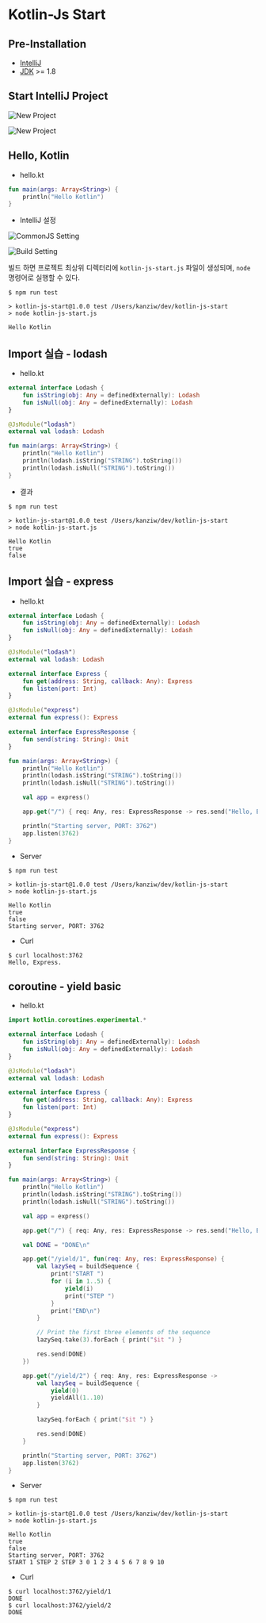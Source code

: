# Kotlin-Js Start

## Pre-Installation

* [IntelliJ](https://www.jetbrains.com/idea/download/)
* [JDK](http://www.oracle.com/technetwork/java/javase/downloads/index-jsp-138363.html) >= 1.8



## Start IntelliJ Project

![New Project](./images/PROJECT_00.png)

![New Project](./images/PROJECT_01.png)



## Hello, Kotlin

* hello.kt

```kotlin
fun main(args: Array<String>) {
    println("Hello Kotlin")
}
```



* IntelliJ 설정

![CommonJS Setting](./images/BUILD_00.png)

![Build Setting](./images/BUILD_01.png)



빌드 하면 프로젝트 최상위 디렉터리에 `kotlin-js-start.js` 파일이 생성되며, `node` 명령어로 실행할 수 있다.

```shell
$ npm run test

> kotlin-js-start@1.0.0 test /Users/kanziw/dev/kotlin-js-start
> node kotlin-js-start.js

Hello Kotlin
```



## Import 실습 - lodash

* hello.kt

```kotlin
external interface Lodash {
    fun isString(obj: Any = definedExternally): Lodash
    fun isNull(obj: Any = definedExternally): Lodash
}

@JsModule("lodash")
external val lodash: Lodash

fun main(args: Array<String>) {
    println("Hello Kotlin")
    println(lodash.isString("STRING").toString())
    println(lodash.isNull("STRING").toString())
}
```

* 결과

```shell
$ npm run test

> kotlin-js-start@1.0.0 test /Users/kanziw/dev/kotlin-js-start
> node kotlin-js-start.js

Hello Kotlin
true
false
```



## Import 실습 - express

* hello.kt

```kotlin
external interface Lodash {
    fun isString(obj: Any = definedExternally): Lodash
    fun isNull(obj: Any = definedExternally): Lodash
}

@JsModule("lodash")
external val lodash: Lodash

external interface Express {
    fun get(address: String, callback: Any): Express
    fun listen(port: Int)
}

@JsModule("express")
external fun express(): Express

external interface ExpressResponse {
    fun send(string: String): Unit
}

fun main(args: Array<String>) {
    println("Hello Kotlin")
    println(lodash.isString("STRING").toString())
    println(lodash.isNull("STRING").toString())

    val app = express()

    app.get("/") { req: Any, res: ExpressResponse -> res.send("Hello, Express.") }

    println("Starting server, PORT: 3762")
    app.listen(3762)
}
```

* Server

```shell
$ npm run test

> kotlin-js-start@1.0.0 test /Users/kanziw/dev/kotlin-js-start
> node kotlin-js-start.js

Hello Kotlin
true
false
Starting server, PORT: 3762
```

* Curl

```shell
$ curl localhost:3762
Hello, Express.
```



## coroutine - yield basic

* hello.kt

```kotlin
import kotlin.coroutines.experimental.*

external interface Lodash {
    fun isString(obj: Any = definedExternally): Lodash
    fun isNull(obj: Any = definedExternally): Lodash
}

@JsModule("lodash")
external val lodash: Lodash

external interface Express {
    fun get(address: String, callback: Any): Express
    fun listen(port: Int)
}

@JsModule("express")
external fun express(): Express

external interface ExpressResponse {
    fun send(string: String): Unit
}

fun main(args: Array<String>) {
    println("Hello Kotlin")
    println(lodash.isString("STRING").toString())
    println(lodash.isNull("STRING").toString())

    val app = express()

    app.get("/") { req: Any, res: ExpressResponse -> res.send("Hello, Express.") }

    val DONE = "DONE\n"

    app.get("/yield/1", fun(req: Any, res: ExpressResponse) {
        val lazySeq = buildSequence {
            print("START ")
            for (i in 1..5) {
                yield(i)
                print("STEP ")
            }
            print("END\n")
        }

        // Print the first three elements of the sequence
        lazySeq.take(3).forEach { print("$it ") }

        res.send(DONE)
    })

    app.get("/yield/2") { req: Any, res: ExpressResponse ->
        val lazySeq = buildSequence {
            yield(0)
            yieldAll(1..10)
        }

        lazySeq.forEach { print("$it ") }

        res.send(DONE)
    }

    println("Starting server, PORT: 3762")
    app.listen(3762)
}
```

* Server

```shell
$ npm run test

> kotlin-js-start@1.0.0 test /Users/kanziw/dev/kotlin-js-start
> node kotlin-js-start.js

Hello Kotlin
true
false
Starting server, PORT: 3762
START 1 STEP 2 STEP 3 0 1 2 3 4 5 6 7 8 9 10
```

* Curl

```shell
$ curl localhost:3762/yield/1
DONE
$ curl localhost:3762/yield/2
DONE
```



